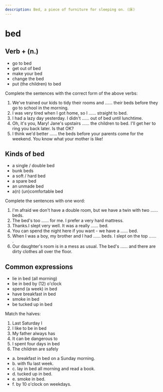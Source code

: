 ```yaml
---
description: Bed, a piece of furniture for sleeping on. (床)
---
```


# bed

## Verb + (n.)

- go to bed
- get out of bed
- make your bed
- change the bed
- put (the children) to bed

Complete the sentences with the correct form of the above verbs:

1. We've trained our kids to tidy their rooms and ...... their beds before they go to school in the morning.
2. I was very tired when I got home, so I ...... straight to bed.
3. I had a lazy day yesterday. I didn't ...... out of bed until lunchtime.
4. Oh, it's you, Mary! Jane's upstairs ...... the children to bed. I'll get her to ring you back later. Is that OK?
5. I think we'd better ...... the beds before your parents come for the weekend. You know what your mother is like!

## Kinds of bed

- a single / double bed
- bunk beds
- a soft / hard bed
- a spare bed
- an unmade bed
- a(n) (un)comfortable bed

Complete the sentences with one word:

1. I'm afraid we don't have a double room, but we have a twin with two ...... beds.
2. The bed's too ...... for me. I prefer a very hard mattress.
3. Thanks.I slept very well. It was a really ...... bed.
4. You can spend the night here if you want - we have a ...... bed.
5. When I was a boy, my brother and I had ...... beds. I slept on the top ...... .
6. Our daughter's room is in a mess as usual. The bed's ...... and there are dirty clothes all over the floor.

## Common expressions

- lie in bed (all morning)
- be in bed by (12) o'clock
- spend (a week) in bed
- have breakfast in bed
- smoke in bed
- be tucked up in bed

Match the halves:

1. Last Saturday I
2. I like to be in bed
3. My father always has
4. It can be dangerous to
5. I spent four days in bed
6. The children are safely

- a. breakfast in bed on a Sunday morning.
- b. with flu last week.
- c. lay in bed all morning and read a book.
- d. tucked up in bed.
- e. smoke in bed.
- f. by 10 o'clock on weekdays.
